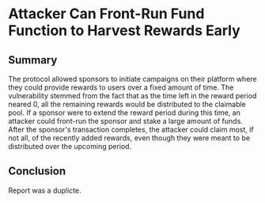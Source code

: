 # Attacker Can Front-Run Fund Function to Harvest Rewards Early

## Summary 

The protocol allowed sponsors to initiate campaigns on their platform where they could provide rewards to users over a fixed amount of time. The vulnerability stemmed from the fact that as the time left in the reward period neared 0, all the remaining rewards would be distributed to the claimable pool. If a sponsor were to extend the reward period during this time, an attacker could front-run the sponsor and stake a large amount of funds. After the sponsor's transaction completes, the attacker could claim most, if not all, of the recently added rewards, even though they were meant to be distributed over the upcoming period.

## Conclusion 

Report was a duplicte.